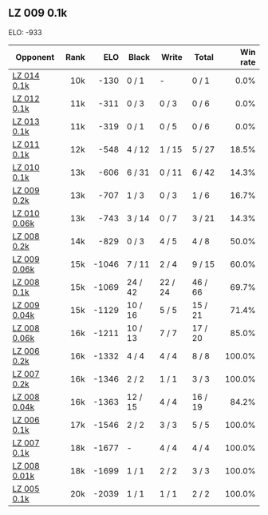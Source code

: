 ## LZ 009 0.1k ##

ELO: -933

Opponent | Rank | ELO | Black | Write | Total | Win rate
---------|-----:|----:|-------|-------|-------|-------:
[LZ 014 0.1k](LZ%20014%200.1k.md) | 10k | -130 | 0 / 1 | - | 0 / 1 | 0.0%
[LZ 012 0.1k](LZ%20012%200.1k.md) | 11k | -311 | 0 / 3 | 0 / 3 | 0 / 6 | 0.0%
[LZ 013 0.1k](LZ%20013%200.1k.md) | 11k | -319 | 0 / 1 | 0 / 5 | 0 / 6 | 0.0%
[LZ 011 0.1k](LZ%20011%200.1k.md) | 12k | -548 | 4 / 12 | 1 / 15 | 5 / 27 | 18.5%
[LZ 010 0.1k](LZ%20010%200.1k.md) | 13k | -606 | 6 / 31 | 0 / 11 | 6 / 42 | 14.3%
[LZ 009 0.2k](LZ%20009%200.2k.md) | 13k | -707 | 1 / 3 | 0 / 3 | 1 / 6 | 16.7%
[LZ 010 0.06k](LZ%20010%200.06k.md) | 13k | -743 | 3 / 14 | 0 / 7 | 3 / 21 | 14.3%
[LZ 008 0.2k](LZ%20008%200.2k.md) | 14k | -829 | 0 / 3 | 4 / 5 | 4 / 8 | 50.0%
[LZ 009 0.06k](LZ%20009%200.06k.md) | 15k | -1046 | 7 / 11 | 2 / 4 | 9 / 15 | 60.0%
[LZ 008 0.1k](LZ%20008%200.1k.md) | 15k | -1069 | 24 / 42 | 22 / 24 | 46 / 66 | 69.7%
[LZ 009 0.04k](LZ%20009%200.04k.md) | 15k | -1129 | 10 / 16 | 5 / 5 | 15 / 21 | 71.4%
[LZ 008 0.06k](LZ%20008%200.06k.md) | 16k | -1211 | 10 / 13 | 7 / 7 | 17 / 20 | 85.0%
[LZ 006 0.2k](LZ%20006%200.2k.md) | 16k | -1332 | 4 / 4 | 4 / 4 | 8 / 8 | 100.0%
[LZ 007 0.2k](LZ%20007%200.2k.md) | 16k | -1346 | 2 / 2 | 1 / 1 | 3 / 3 | 100.0%
[LZ 008 0.04k](LZ%20008%200.04k.md) | 16k | -1363 | 12 / 15 | 4 / 4 | 16 / 19 | 84.2%
[LZ 006 0.1k](LZ%20006%200.1k.md) | 17k | -1546 | 2 / 2 | 3 / 3 | 5 / 5 | 100.0%
[LZ 007 0.1k](LZ%20007%200.1k.md) | 18k | -1677 | - | 4 / 4 | 4 / 4 | 100.0%
[LZ 008 0.01k](LZ%20008%200.01k.md) | 18k | -1699 | 1 / 1 | 2 / 2 | 3 / 3 | 100.0%
[LZ 005 0.1k](LZ%20005%200.1k.md) | 20k | -2039 | 1 / 1 | 1 / 1 | 2 / 2 | 100.0%
